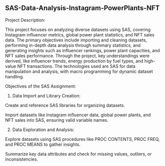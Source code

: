 ## SAS-Data-Analysis-Instagram-PowerPlants-NFT

Project Description:

This project focuses on analyzing diverse datasets using SAS, covering Instagram influencer metrics, global power plant statistics, and NFT sales data. The primary objectives include importing and cleaning datasets, performing in-depth data analysis through summary statistics, and generating insights such as influencer rankings, power plant capacities, and NFT sales performance. Through the project, key understandings were derived, like influencer trends, energy production by fuel types, and high-value NFT transactions. The technologies used are SAS for data manipulation and analysis, with macro programming for dynamic dataset handling.

Objectives of the SAS Assignment:

1. Data Import and Library Creation:

Create and reference SAS libraries for organizing datasets.

Import datasets like Instagram influencer data, global power plants, and NFT sales into SAS, ensuring valid variable names.

2. Data Exploration and Analysis:
   
Explore datasets using SAS procedures like PROC CONTENTS, PROC FREQ, and PROC MEANS to gather insights.

Summarize key data attributes and check for missing values, outliers, or inconsistencies.

